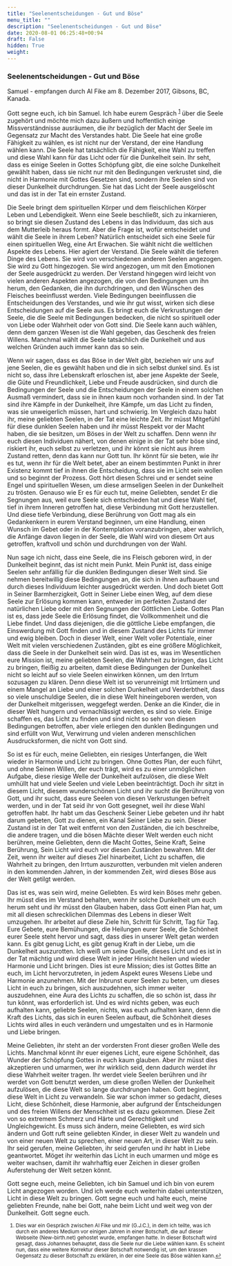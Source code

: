 ```yaml
---
title: "Seelenentscheidungen - Gut und Böse"
menu_title: ""
description: "Seelenentscheidungen - Gut und Böse"
date: 2020-08-01 06:25:48+00:94
draft: False
hidden: True
weight:
---
```

### Seelenentscheidungen - Gut und Böse

Samuel - empfangen durch Al Fike am 8. Dezember 2017, Gibsons, BC, Kanada.

Gott segne euch, ich bin Samuel. Ich habe eurem Gespräch <sup id="a1">[1](#f1)</sup> über die Seele zugehört und möchte mich dazu äußern und hoffentlich einige Missverständnisse ausräumen, die ihr bezüglich der Macht der Seele im Gegensatz zur Macht des Verstandes habt. Die Seele hat eine große Fähigkeit zu wählen, es ist nicht nur der Verstand, der eine Handlung wählen kann. Die Seele hat tatsächlich die Fähigkeit, eine Wahl zu treffen und diese Wahl kann für das Licht oder für die Dunkelheit sein. Ihr seht, dass es einige Seelen in Gottes Schöpfung gibt, die eine solche Dunkelheit gewählt haben, dass sie nicht nur mit den Bedingungen verkrustet sind, die nicht in Harmonie mit Gottes Gesetzen sind, sondern ihre Seelen sind von dieser Dunkelheit durchdrungen. Sie hat das Licht der Seele ausgelöscht und das ist in der Tat ein ernster Zustand.

Die Seele bringt dem spirituellen Körper und dem fleischlichen Körper Leben und Lebendigkeit. Wenn eine Seele beschließt, sich zu inkarnieren, so bringt sie diesen Zustand des Lebens in das Individuum, das sich aus dem Mutterleib heraus formt. Aber die Frage ist, wofür entscheidet und wählt die Seele in ihrem Leben? Natürlich entscheidet sich eine Seele für einen spirituellen Weg, eine Art Erwachen. Sie wählt nicht die weltlichen Aspekte des Lebens. Hier agiert der Verstand. Die Seele wählt die tieferen Dinge des Lebens. Sie wird von verschiedenen anderen Seelen angezogen. Sie wird zu Gott hingezogen. Sie wird angezogen, um mit den Emotionen der Seele ausgedrückt zu werden. Der Verstand hingegen wird leicht von vielen anderen Aspekten angezogen, die von den Bedingungen um ihn herum, den Gedanken, die ihn durchdringen, und den Wünschen des Fleisches beeinflusst werden. Viele Bedingungen beeinflussen die Entscheidungen des Verstandes, und wie ihr gut wisst, wirken sich diese Entscheidungen auf die Seele aus. Es bringt euch die Verkrustungen der Seele, die die Seele mit Bedingungen bedecken, die nicht so spirituell oder von Liebe oder Wahrheit oder von Gott sind. Die Seele kann auch wählen, denn dem ganzen Wesen ist die Wahl gegeben, das Geschenk des freien Willens. Manchmal wählt die Seele tatsächlich die Dunkelheit und aus welchen Gründen auch immer kann das so sein.

Wenn wir sagen, dass es das Böse in der Welt gibt, beziehen wir uns auf jene Seelen, die es gewählt haben und die in sich selbst dunkel sind. Es ist nicht so, dass ihre Lebenskraft erloschen ist, aber jene Aspekte der Seele, die Güte und Freundlichkeit, Liebe und Freude ausdrücken, sind durch die Bedingungen der Seele und die Entscheidungen der Seele in einem solchen Ausmaß vermindert, dass sie in ihnen kaum noch vorhanden sind. In der Tat sind ihre Kämpfe in der Dunkelheit, ihre Kämpfe, um das Licht zu finden, was sie unweigerlich müssen, hart und schwierig. Im Vergleich dazu habt ihr, meine geliebten Seelen, in der Tat eine leichte Zeit. Ihr müsst Mitgefühl für diese dunklen Seelen haben und ihr müsst Respekt vor der Macht haben, die sie besitzen, um Böses in der Welt zu schaffen. Denn wenn ihr euch diesen Individuen nähert, von denen einige in der Tat sehr böse sind, riskiert ihr, euch selbst zu verletzen, und ihr könnt sie nicht aus ihrem Zustand retten, denn das kann nur Gott tun. Ihr könnt für sie beten, wie ihr es tut, wenn ihr für die Welt betet, aber an einem bestimmten Punkt in ihrer Existenz kommt tief in ihnen die Entscheidung, dass sie im Licht sein wollen und so beginnt der Prozess. Gott hört diesen Schrei und er sendet seine Engel und spirituellen Wesen, um diese armseligen Seelen in der Dunkelheit zu trösten. Genauso wie Er es für euch tut, meine Geliebten, sendet Er die Segnungen aus, weil eure Seele sich entschieden hat und diese Wahl tief, tief in ihrem Inneren getroffen hat, diese Verbindung mit Gott herzustellen. Und diese tiefe Verbindung, diese Berührung von Gott mag als ein Gedankenkern in eurem Verstand beginnen, um eine Handlung, einen Wunsch im Gebet oder in der Kontemplation voranzubringen, aber wahrlich, die Anfänge davon liegen in der Seele, die Wahl wird von diesem Ort aus getroffen, kraftvoll und schön und durchdrungen von der Wahl.

Nun sage ich nicht, dass eine Seele, die ins Fleisch geboren wird, in der Dunkelheit beginnt, das ist nicht mein Punkt. Mein Punkt ist, dass einige Seelen sehr anfällig für die dunklen Bedingungen dieser Welt sind. Sie nehmen bereitwillig diese Bedingungen an, die sich in ihnen aufbauen und durch dieses Individuum leichter ausgedrückt werden. Und doch bietet Gott in Seiner Barmherzigkeit, Gott in Seiner Liebe einen Weg, auf dem diese Seele zur Erlösung kommen kann, entweder im perfekten Zustand der natürlichen Liebe oder mit den Segnungen der Göttlichen Liebe. Gottes Plan ist es, dass jede Seele die Erlösung findet, die Vollkommenheit und die Liebe findet. Und dass diejenigen, die die göttliche Liebe empfangen, die Einswerdung mit Gott finden und in diesem Zustand des Lichts für immer und ewig bleiben. Doch in dieser Welt, einer Welt voller Potentiale, einer Welt mit vielen verschiedenen Zuständen, gibt es eine größere Möglichkeit, dass die Seele in der Dunkelheit sein wird. Das ist es, was im Wesentlichen eure Mission ist, meine geliebten Seelen, die Wahrheit zu bringen, das Licht zu bringen, fleißig zu arbeiten, damit diese Bedingungen der Dunkelheit nicht so leicht auf so viele Seelen einwirken können, um den Irrtum sozusagen zu klären. Denn diese Welt ist so verunreinigt mit Irrtümern und einem Mangel an Liebe und einer solchen Dunkelheit und Verderbtheit, dass so viele unschuldige Seelen, die in diese Welt hineingeboren werden, von der Dunkelheit mitgerissen, weggefegt werden. Denke an die Kinder, die in dieser Welt hungern und vernachlässigt werden, es sind so viele. Einige schaffen es, das Licht zu finden und sind nicht so sehr von diesen Bedingungen betroffen, aber viele erliegen den dunklen Bedingungen und sind erfüllt von Wut, Verwirrung und vielen anderen menschlichen Ausdrucksformen, die nicht von Gott sind.

So ist es für euch, meine Geliebten, ein riesiges Unterfangen, die Welt wieder in Harmonie und Licht zu bringen. Ohne Gottes Plan, der euch führt, und ohne Seinen Willen, der euch trägt, wird es zu einer unmöglichen Aufgabe, diese riesige Welle der Dunkelheit aufzulösen, die diese Welt umhüllt hat und viele Seelen und viele Leben beeinträchtigt. Doch ihr sitzt in diesem Licht, diesem wunderschönen Licht und ihr sucht die Berührung von Gott, und ihr sucht, dass eure Seelen von diesen Verkrustungen befreit werden, und in der Tat seid ihr von Gott gesegnet, weil ihr diese Wahl getroffen habt. Ihr habt um das Geschenk Seiner Liebe gebeten und ihr habt darum gebeten, Gott zu dienen, ein Kanal Seiner Liebe zu sein. Dieser Zustand ist in der Tat weit entfernt von den Zuständen, die ich beschreibe, die andere tragen, und die bösen Mächte dieser Welt werden euch nicht berühren, meine Geliebten, denn die Macht Gottes, Seine Kraft, Seine Berührung, Sein Licht wird euch vor diesen Zuständen bewahren. Mit der Zeit, wenn ihr weiter auf dieses Ziel hinarbeitet, Licht zu schaffen, die Wahrheit zu bringen, den Irrtum auszurotten, verbunden mit vielen anderen in den kommenden Jahren, in der kommenden Zeit, wird dieses Böse aus der Welt getilgt werden.

Das ist es, was sein wird, meine Geliebten.  Es wird kein Böses mehr geben. Ihr müsst dies im Verstand behalten, wenn ihr solche Dunkelheit um euch herum seht und ihr müsst den Glauben haben, dass Gott einen Plan hat, um mit all diesen schrecklichen Dilemmas des Lebens in dieser Welt umzugehen. Ihr arbeitet auf diese Ziele hin, Schritt für Schritt, Tag für Tag. Eure Gebete, eure Bemühungen, die Heilungen eurer Seele, die Schönheit eurer Seele steht hervor und sagt, dass dies in unserer Welt getan werden kann. Es gibt genug Licht, es gibt genug Kraft in der Liebe, um die Dunkelheit auszurotten. Ich weiß um seine Quelle, dieses Licht und es ist in der Tat mächtig und wird diese Welt in jeder Hinsicht heilen und wieder Harmonie und Licht bringen. Dies ist eure Mission; dies ist Gottes Bitte an euch, im Licht hervorzutreten, in jedem Aspekt eures Wesens Liebe und Harmonie anzunehmen. Mit der Inbrunst eurer Seelen zu beten, um dieses Licht in euch zu bringen, sich auszudehnen, sich immer weiter auszudehnen, eine Aura des Lichts zu schaffen, die so schön ist, dass ihr tun könnt, was erforderlich ist. Und es wird nichts geben, was euch aufhalten kann, geliebte Seelen, nichts, was euch aufhalten kann, denn die Kraft des Lichts, das sich in euren Seelen aufbaut, die Schönheit dieses Lichts wird alles in euch verändern und umgestalten und es in Harmonie und Liebe bringen.

Meine Geliebten, ihr steht an der vordersten Front dieser großen Welle des Lichts. Manchmal könnt ihr euer eigenes Licht, eure eigene Schönheit, das Wunder der Schöpfung Gottes in euch kaum glauben. Aber ihr müsst dies akzeptieren und umarmen, wer ihr wirklich seid, denn dadurch werdet ihr diese Wahrheit weiter tragen. Ihr werdet viele Seelen berühren und ihr werdet von Gott benutzt werden, um diese großen Wellen der Dunkelheit aufzulösen, die diese Welt so lange durchdrungen haben. Gott beginnt, diese Welt in Licht zu verwandeln. Sie war schon immer so gedacht, dieses Licht, diese Schönheit, diese Harmonie, aber aufgrund der Entscheidungen und des freien Willens der Menschheit ist es dazu gekommen. Diese Zeit von so extremem Schmerz und Härte und Gerechtigkeit und Ungleichgewicht. Es muss sich ändern, meine Geliebten, es wird sich ändern und Gott ruft seine geliebten Kinder, in dieser Welt zu wandeln und von einer neuen Welt zu sprechen, einer neuen Art, in dieser Welt zu sein. Ihr seid gerufen, meine Geliebten, ihr seid gerufen und ihr habt in Liebe geantwortet. Möget ihr weiterhin das Licht in euch umarmen und möge es weiter wachsen, damit ihr wahrhaftig euer Zeichen in dieser großen Auferstehung der Welt setzen könnt.

Gott segne euch, meine Geliebten, ich bin Samuel und ich bin von eurem Licht angezogen worden. Und ich werde euch weiterhin dabei unterstützen, Licht in diese Welt zu bringen. Gott segne euch und halte euch, meine geliebten Freunde, nahe bei Gott, nahe beim Licht und weit weg von der Dunkelheit. Gott segne euch.
<small>

1. <large id="f1"> Dies war ein Gespräch zwischen Al Fike und mir (G.J.C.), in dem ich teilte, was ich durch ein anderes Medium vor einigen Jahren in einer Botschaft, die auf dieser Webseite (New-birth.net) gehostet wurde, empfangen hatte. In dieser Botschaft wird gesagt, dass Johannes behauptet, dass die Seele nur die Liebe wählen kann. Es scheint nun, dass eine weitere Korrektur dieser Botschaft notwendig ist, um den krassen Gegensatz zu dieser Botschaft zu erklären, in der eine Seele das Böse wählen kann.[↩](#a1)

